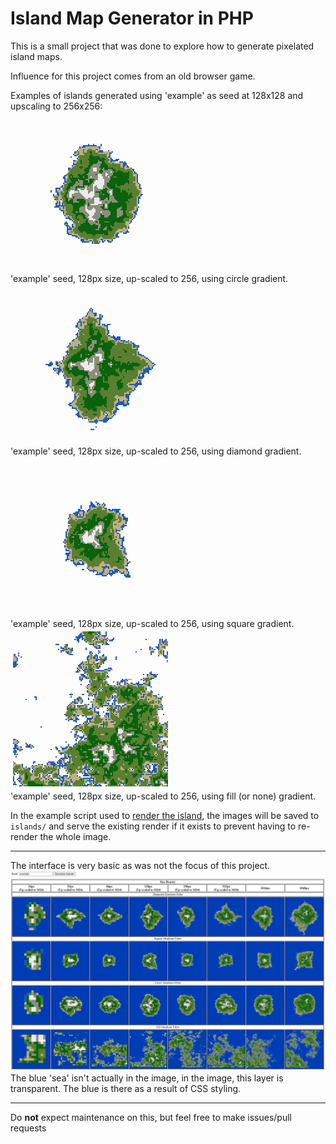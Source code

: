 # Island Map Generator in PHP

This is a small project that was done to explore how to generate pixelated island maps.  

Influence for this project comes from an old browser game.

Examples of islands generated using 'example' as seed at 128x128 and upscaling to 256x256:  
!['example' seed, 128px, upscaled 256, circle gradient](example/example_circle_128.png)  
'example' seed, 128px size, up-scaled to 256, using circle gradient.   
!['example' seed, 128px, upscaled 256, diamond gradient](example/example_diamond_128.png)  
'example' seed, 128px size, up-scaled to 256, using diamond gradient.   
!['example' seed, 128px, upscaled 256, square gradient](example/example_square_128.png)  
'example' seed, 128px size, up-scaled to 256, using square gradient.   
!['example' seed, 128px, upscaled 256, fill gradient](example/example_fill_128.png)  
'example' seed, 128px size, up-scaled to 256, using fill (or none) gradient.   

In the example script used to [render the island](render_island.php), the images will be saved to `islands/` and serve the existing render if it exists to prevent having to re-render the whole image.

---
The interface is very basic as was not the focus of this project.
![This is an image](example/example_interface.jpg)
The blue 'sea' isn't actually in the image, in the image, this layer is transparent. The blue is there as a result of CSS styling. 

---

Do **not** expect maintenance on this, but feel free to make issues/pull requests
